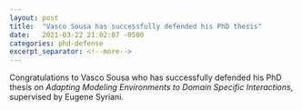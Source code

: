 ```yaml
---
layout: post
title:  "Vasco Sousa has successfully defended his PhD thesis"
date:   2021-03-22 21:02:07 -0500
categories: phd-defense
excerpt_separator: <!--more-->
---
```

Congratulations to Vasco Sousa who has successfully defended his PhD thesis on _Adapting Modeling Environments to Domain Specific Interactions_, supervised by Eugene Syriani.